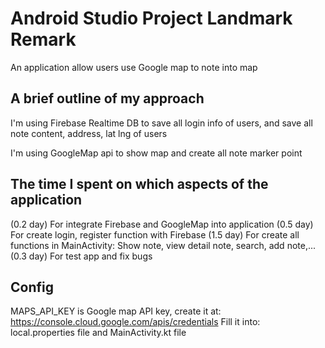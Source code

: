 # Android Studio Project Landmark Remark

An application allow users use Google map to note into map

## A brief outline of my approach

I'm using Firebase Realtime DB to save all login info of users, 
and save all note content, address, lat lng of users

I'm using GoogleMap api to show map and create all note marker point

## The time I spent on which aspects of the application

(0.2 day) For integrate Firebase and GoogleMap into application
(0.5 day) For create login, register function with Firebase
(1.5 day) For create all functions in MainActivity: Show note, 
view detail note, search, add note,...
(0.3 day) For test app and fix bugs

## Config

MAPS_API_KEY is Google map API key, create it at: https://console.cloud.google.com/apis/credentials
Fill it into: local.properties file and MainActivity.kt file
